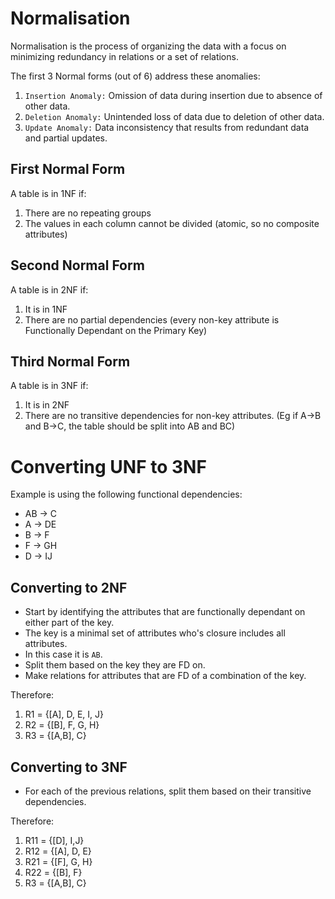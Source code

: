# Normalisation

Normalisation is the process of organizing the data with a focus on minimizing redundancy in relations or a set of relations.

The first 3 Normal forms (out of 6) address these anomalies:

1. `Insertion Anomaly:` Omission of data during insertion due to absence of other data.
2. `Deletion Anomaly:` Unintended loss of data due to deletion of other data.
3. `Update Anomaly:` Data inconsistency that results from redundant data and partial updates.

## First Normal Form
A table is in 1NF if:
1. There are no repeating groups
2. The values in each column cannot be divided (atomic, so no composite attributes)

## Second Normal Form
A table is in 2NF if: 
1. It is in 1NF
2. There are no partial dependencies (every non-key attribute is Functionally Dependant on the Primary Key)

## Third Normal Form
A table is in 3NF if:
1. It is in 2NF
2. There are no transitive dependencies for non-key attributes. (Eg if A->B and B->C, the table should be split into AB and BC)

# Converting UNF to 3NF
Example is using the following functional dependencies:
* AB -> C
* A -> DE
* B -> F
* F -> GH
* D -> IJ

## Converting to 2NF
* Start by identifying the attributes that are functionally dependant on either part of the key.
* The key is a minimal set of attributes who's closure includes all attributes. 
* In this case it is `AB`.
* Split them based on the key they are FD on.
* Make relations for attributes that are FD of a combination of the key.

Therefore:

1. R1 = {[A], D, E, I, J}
2. R2 = {[B], F, G, H}
3. R3 = {[A,B], C}

## Converting to 3NF
* For each of the previous relations, split them based on their transitive dependencies.

Therefore:
1. R11 = {[D], I,J}
2. R12 = {[A], D, E}
3. R21 = {[F], G, H}
4. R22 = {[B], F}
5. R3 = {[A,B], C}

